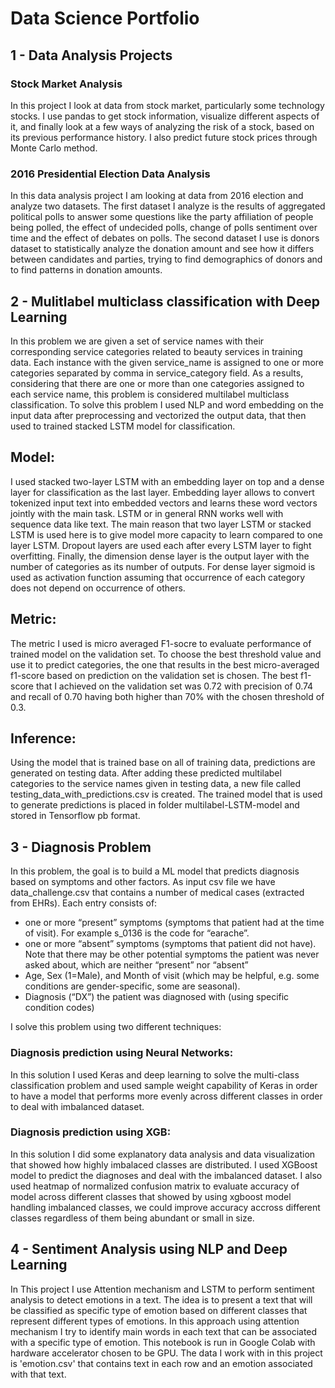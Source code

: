 # Data Science Portfolio

## 1 - Data Analysis Projects

### Stock Market Analysis

In this project I look at data from stock market, particularly some technology stocks. I use pandas to get stock information, visualize different aspects of it, and finally look at a few ways of analyzing the risk of a stock, based on its previous performance history. I also predict future stock prices through Monte Carlo method.

### 2016 Presidential Election Data Analysis

In this data analysis project I am looking at data from 2016 election and analyze two datasets. The first dataset I analyze is the results of aggregated political polls to answer some questions like the party affiliation of people being polled, the effect of undecided polls, change of polls sentiment over time and the effect of debates on polls. The second dataset I use is donors dataset to statistically analyze the donation amount and see how it differs between candidates and parties, trying to find demographics of donors and to find patterns in donation amounts.


## 2 - Mulitlabel multiclass classification with Deep Learning

In this problem we are given a set of service names with their corresponding service categories related to beauty services in training data. Each instance with the given service_name is assigned to one or more categories separated by comma in service_category field. As a results, considering that there are one or more than one categories assigned to each service name, this problem is considered multilabel multiclass classification. To solve this problem I used NLP and word embedding on the input data after preprocessing and vectorized the output data, that then used to trained stacked LSTM model for classification.

## Model: 

I used stacked two-layer LSTM with an embedding layer on top and a dense layer for classification as the last layer. Embedding layer allows to convert tokenized input text into embedded vectors and learns these word vectors jointly with the main task. LSTM or in general RNN works well with sequence data like text. The main reason that two layer LSTM or stacked LSTM is used here is to give model more capacity to learn compared to one layer LSTM. Dropout layers are used each after every LSTM layer to fight overfitting. Finally, the dimension dense layer is the output layer with the number of categories as its number of outputs. For dense layer sigmoid is used as activation function assuming that occurrence of each category does not depend on occurrence of others.

## Metric:

The metric I used is micro averaged F1-socre to evaluate performance of trained model on the validation set. To choose the best threshold value and use it to predict categories, the one that results in the best micro-averaged f1-score based on prediction on the validation set is chosen. The best f1-score that I achieved on the validation set was 0.72 with precision of 0.74 and recall of 0.70 having both higher than 70% with the chosen threshold of 0.3.

## Inference:

Using the model that is trained base on all of training data, predictions are generated on testing data. After adding these predicted multilabel categories to the service names given in testing data, a new file called testing_data_with_predictions.csv is created. The trained model that is used to generate predictions is placed in folder multilabel-LSTM-model and stored in Tensorflow pb format.


## 3 - Diagnosis Problem

In this problem, the goal is to build a ML model that predicts diagnosis based on symptoms and other factors. As input csv file we have data_challenge.csv that contains a number of medical cases (extracted from EHRs). Each entry consists of:

- one or more “present” symptoms (symptoms that patient had at the time of visit). For example s_0136 is the code for “earache”.
- one or more “absent” symptoms (symptoms that patient did not have). Note that there may be other potential symptoms the patient was never asked about, which are neither “present” nor “absent”
- Age, Sex (1=Male), and Month of visit (which may be helpful, e.g. some conditions are gender-specific, some are seasonal).
- Diagnosis (“DX”) the patient was diagnosed with (using specific condition codes)

I solve this problem using two different techniques:

### Diagnosis prediction using Neural Networks:

In this solution I used Keras and deep learning to solve the multi-class classification problem and used sample weight capability of Keras in order to have a model that performs more evenly across different classes in order to deal with imbalanced dataset.

### Diagnosis prediction using XGB:

In this solution I did some explanatory data analysis and data visualization that showed how highly imbalaced classes are distributed. I used XGBoost model to predict the diagnoses and deal with the imbalanced dataset. I also used heatmap of normalized confusion matrix to evaluate accuracy of model across different classes that showed by using xgboost model handling imbalanced classes, we could improve accuracy accross different classes regardless of them being abundant or small in size.

## 4 - Sentiment Analysis using NLP and Deep Learning

In This project I use Attention mechanism and LSTM to perform sentiment analysis to detect emotions in a text. The idea is to present a text that will be classified as specific type of emotion based on different classes that represent different types of emotions. In this approach using attention mechanism I try to identify main words in each text that can be associated with a specific type of emotion. This notebook is run in Google Colab with hardware accelerator chosen to be GPU. The data I work with in this project is 'emotion.csv' that contains text in each row and an emotion associated with that text.